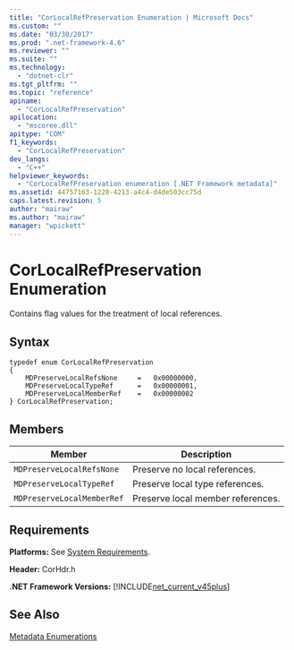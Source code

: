 ```yaml
---
title: "CorLocalRefPreservation Enumeration | Microsoft Docs"
ms.custom: ""
ms.date: "03/30/2017"
ms.prod: ".net-framework-4.6"
ms.reviewer: ""
ms.suite: ""
ms.technology: 
  - "dotnet-clr"
ms.tgt_pltfrm: ""
ms.topic: "reference"
apiname: 
  - "CorLocalRefPreservation"
apilocation: 
  - "mscoree.dll"
apitype: "COM"
f1_keywords: 
  - "CorLocalRefPreservation"
dev_langs: 
  - "C++"
helpviewer_keywords: 
  - "CorLocalRefPreservation enumeration [.NET Framework metadata]"
ms.assetid: 44757163-1228-4213-a4c4-d4de503cc75d
caps.latest.revision: 5
author: "mairaw"
ms.author: "mairaw"
manager: "wpickett"
---
```

# CorLocalRefPreservation Enumeration
Contains flag values for the treatment of local references.  
  
## Syntax  
  
```  
typedef enum CorLocalRefPreservation  
{  
    MDPreserveLocalRefsNone     =   0x00000000,  
    MDPreserveLocalTypeRef      =   0x00000001,  
    MDPreserveLocalMemberRef    =   0x00000002  
} CorLocalRefPreservation;  
```  
  
## Members  
  
|Member|Description|  
|------------|-----------------|  
|`MDPreserveLocalRefsNone`|Preserve no local references.|  
|`MDPreserveLocalTypeRef`|Preserve local type references.|  
|`MDPreserveLocalMemberRef`|Preserve local member references.|  
  
## Requirements  
 **Platforms:** See [System Requirements](../../../../docs/framework/getting-started/system-requirements.md).  
  
 **Header:** CorHdr.h  
  
 **.NET Framework Versions:** [!INCLUDE[net_current_v45plus](../../../../includes/net-current-v45plus-md.md)]  
  
## See Also  
 [Metadata Enumerations](../../../../docs/framework/unmanaged-api/metadata/metadata-enumerations.md)